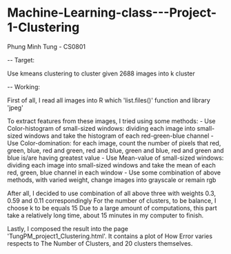 # Machine-Learning-class---Project-1-Clustering

Phung Minh Tung - CS0801

-- Target:

Use kmeans clustering to cluster given 2688 images into k cluster


-- Working:

First of all, I read all images into R which 'list.files()' function and library 'jpeg'

To extract features from these images, I tried using some methods:
	- Use Color-histogram of small-sized windows: dividing each image into small-sized windows and take the histogram of each red-green-blue channel
	- Use Color-domination: for each image, count the number of pixels that red, green, blue, red and green, red and blue, green and blue, red and green and blue is/are having greatest value
	- Use Mean-value of small-sized windows: dividing each image into small-sized windows and take the mean of each red, green, blue channel in each window
	- Use some combination of above methods, with varied weight, change images into grayscale or remain rgb

After all, I decided to use combination of all above three with weights 0.3, 0.59 and 0.11 correspondingly
For the number of clusters, to be balance, I choose k to be equals 15
Due to a large amount of computations, this part take a relatively long time, about 15 minutes in my computer to finish.

Lastly, I composed the result into the page 'TungPM_project1_Clustering.html'.
It contains a plot of How Error varies respects to The Number of Clusters, and 20 clusters themselves.